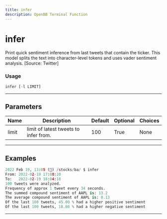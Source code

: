 ```yaml
---
title: infer
description: OpenBB Terminal Function
---
```


# infer

Print quick sentiment inference from last tweets that contain the ticker. This model splits the text into character-level tokens and uses vader sentiment analysis. [Source: Twitter]

### Usage

```python
infer [-l LIMIT]
```

---

## Parameters

| Name | Description | Default | Optional | Choices |
| ---- | ----------- | ------- | -------- | ------- |
| limit | limit of latest tweets to infer from. | 100 | True | None |


---

## Examples

```python
2022 Feb 19, 13:05 (🦋) /stocks/ba/ $ infer
From: 2022-02-19 17:08:20
To:   2022-02-19 18:04:18
100 tweets were analyzed.
Frequency of approx 1 tweet every 34 seconds.
The summed compound sentiment of AAPL is: 13.2
The average compound sentiment of AAPL is: 0.13
Of the last 100 tweets, 45.00 % had a higher positive sentiment
Of the last 100 tweets, 18.00 % had a higher negative sentiment
```
---
